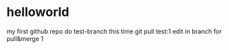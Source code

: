 # helloworld
my first github repo
do test-branch this time
git pull test:1
edit in branch for pull&merge 1
